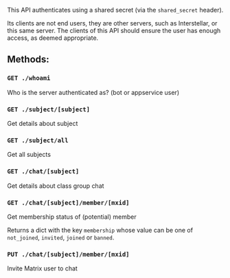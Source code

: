 This API authenticates using a shared secret (via the `shared_secret` header).

Its clients are not end users, they are other servers, such as Interstellar, or this same server. The clients of this API should ensure the user has enough access, as deemed appropriate.

## Methods:

### `GET ./whoami`

Who is the server authenticated as? (bot or appservice user)

### `GET ./subject/[subject]`

Get details about subject

### `GET ./subject/all`

Get all subjects

### `GET ./chat/[subject]`

Get details about class group chat

### `GET ./chat/[subject]/member/[mxid]`

Get membership status of (potential) member

Returns a dict with the key `membership` whose value can be one of `not_joined`,
`invited`, `joined` or `banned`.

### `PUT ./chat/[subject]/member/[mxid]`

Invite Matrix user to chat